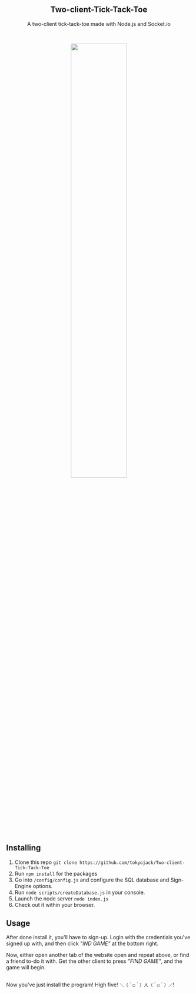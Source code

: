 <h2  align="center">Two-client-Tick-Tack-Toe</h2>
<p  align="center">A two-client tick-tack-toe made with Node.js and Socket.io</p>

<br/>

<p align="center">
  <img src="https://i.gyazo.com/e0f5483e2e1e8e5a385ae6d7faf82b2b.png" width="55%" height="55%"/>
</p>

## Installing

1. Clone this repo ```git clone https://github.com/tokyojack/Two-client-Tick-Tack-Toe```
2. Run ```npm install``` for the packages
3. Go into ```/config/config.js``` and configure the SQL database and Sign-Engine options.
4. Run ```node scripts/createDatabase.js``` in your console.
5. Launch the node server ```node index.js```
6. Check out it within your browser.

## Usage

After done install it, you'll have to sign-up. Login with the credentials you've signed up with, and then click *"IND GAME"* at the bottom right. 

Now, either open another tab of the website open and repeat above, or find a friend to-do it with. Get the other client to press *"FIND GAME"*, and the game will begin.

##

Now you've just install the program! High five! ```＼（＾○＾）人（＾○＾）／```!
